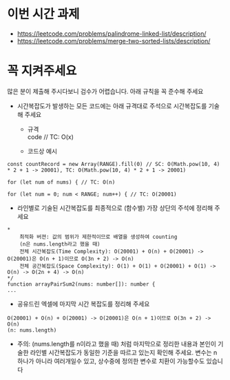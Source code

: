 # 이번 시간 과제

- https://leetcode.com/problems/palindrome-linked-list/description/
- https://leetcode.com/problems/merge-two-sorted-lists/description/

# 꼭 지켜주세요
많은 분이 제출해 주시다보니 검수가 어렵습니다. 아래 규칙을 꼭 준수해 주세요

- 시간복잡도가 발생하는 모든 코드에는 아래 규격대로 주석으로 시간복잡도를 기술해 주세요

  - 규격  
code // TC: O(x)

  - 코드상 예시
```
const countRecord = new Array(RANGE).fill(0) // SC: O(Math.pow(10, 4) * 2 + 1 -> 20001), TC: O(Math.pow(10, 4) * 2 + 1 -> 20001)

for (let num of nums) { // TC: O(n)

for (let num = 0; num < RANGE; num++) { // TC: O(20001)
```

- 라인별로 기술된 시간복잡도를 최종적으로 (함수별) 가장 상단의 주석에 정리해 주세요
```
*
    최적화 버젼: 값의 범위가 제한적이므로 배열을 생성하여 counting
    (n은 nums.length라고 했을 때)
    전체 시간복잡도(Time Complexity): O(20001) + O(n) + O(20001) -> O(20001)은 O(n + 1)이므로 O(3n + 2) -> O(n)
    전체 공간복잡도(Space Complexity): O(1) + O(1) + O(20001) + O(1) -> O(n) -> O(2n + 4) -> O(n)
*/
function arrayPairSum2(nums: number[]): number {
...
```

- 공유드린 엑셀에 마지막 시간 복잡도를 정리해 주세요
```
O(20001) + O(n) + O(20001) -> O(20001)은 O(n + 1)이므로 O(3n + 2) -> O(n)
(n: nums.length)
```

- 주의: (nums.length를 n이라고 했을 때) 처럼 마지막으로 정리한 내용과 본인이 기술한 라인별 시간복잡도가 동일한 기준을 따르고 있는지 확인해 주세요. 변수는 n 하나가 아니라 여러개일수 있고, 상수중에 정의한 변수로 치환이 가능할수도 있습니다
